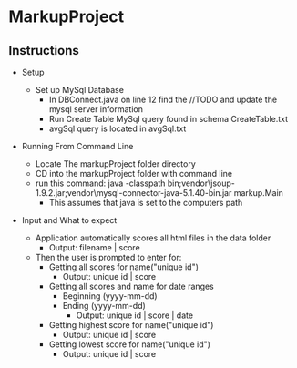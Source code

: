 MarkupProject
=============
Instructions
------------
* Setup
	 - Set up MySql Database 
		- In DBConnect.java on line 12 find the //TODO and update the mysql server information
		- Run Create Table MySql query found in schema CreateTable.txt
		- avgSql query is located in avgSql.txt

* Running From Command Line 
	- Locate The markupProject folder directory
	- CD into the markupProject folder with command line
	- run this command: java  -classpath bin;vendor\jsoup-1.9.2.jar;vendor\mysql-connector-java-5.1.40-bin.jar markup.Main
		- This assumes that java is set to the computers path

* Input and What to expect
	- Application automatically scores all html files in the data folder
		- Output: filename | score
	- Then the user is prompted to enter for:
		- Getting all scores for name("unique id")
			- Output: unique id | score
		- Getting all scores and name for date ranges
			- Beginning (yyyy-mm-dd)
			- Ending (yyyy-mm-dd)
				- Output: unique id | score | date
		- Getting highest score for name("unique id")
			- Output: unique id | score
		- Getting lowest score for name("unique id")
			- Output: unique id | score
			

